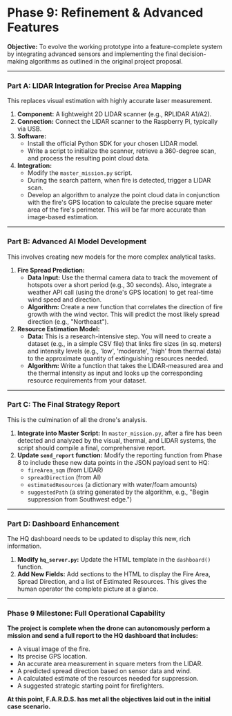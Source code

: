 # Phase 9: Refinement & Advanced Features

  **Objective:** To evolve the working prototype into a feature-complete system by integrating advanced sensors and implementing the final decision-making algorithms as outlined in the original project proposal.

  ---

  ### Part A: LIDAR Integration for Precise Area Mapping

  This replaces visual estimation with highly accurate laser measurement.

  1.  **Component:** A lightweight 2D LIDAR scanner (e.g., RPLIDAR A1/A2).
  2.  **Connection:** Connect the LIDAR scanner to the Raspberry Pi, typically via USB.
  3.  **Software:**
      * Install the official Python SDK for your chosen LIDAR model.
      * Write a script to initialize the scanner, retrieve a 360-degree scan, and process the resulting point cloud data.
  4.  **Integration:**
      * Modify the `master_mission.py` script.
      * During the search pattern, when fire is detected, trigger a LIDAR scan.
      * Develop an algorithm to analyze the point cloud data in conjunction with the fire's GPS location to calculate the precise square meter area of the fire's perimeter. This will be far more accurate than image-based estimation.

  ---

  ### Part B: Advanced AI Model Development

  This involves creating new models for the more complex analytical tasks.

  1.  **Fire Spread Prediction:**
      * **Data Input:** Use the thermal camera data to track the movement of hotspots over a short period (e.g., 30 seconds). Also, integrate a weather API call (using the drone's GPS location) to get real-time wind speed and direction.
      * **Algorithm:** Create a new function that correlates the direction of fire growth with the wind vector. This will predict the most likely spread direction (e.g., "Northeast").
  2.  **Resource Estimation Model:**
      * **Data:** This is a research-intensive step. You will need to create a dataset (e.g., in a simple CSV file) that links fire sizes (in sq. meters) and intensity levels (e.g., 'low', 'moderate', 'high' from thermal data) to the approximate quantity of extinguishing resources needed.
      * **Algorithm:** Write a function that takes the LIDAR-measured area and the thermal intensity as input and looks up the corresponding resource requirements from your dataset.

  ---

  ### Part C: The Final Strategy Report

  This is the culmination of all the drone's analysis.

  1.  **Integrate into Master Script:** In `master_mission.py`, after a fire has been detected and analyzed by the visual, thermal, and LIDAR systems, the script should compile a final, comprehensive report.
  2.  **Update `send_report` function:** Modify the reporting function from Phase 8 to include these new data points in the JSON payload sent to HQ:
      * `fireArea_sqm` (from LIDAR)
      * `spreadDirection` (from AI)
      * `estimatedResources` (a dictionary with water/foam amounts)
      * `suggestedPath` (a string generated by the algorithm, e.g., "Begin suppression from Southwest edge.")

  ---

  ### Part D: Dashboard Enhancement

  The HQ dashboard needs to be updated to display this new, rich information.

  1.  **Modify `hq_server.py`:** Update the HTML template in the `dashboard()` function.
  2.  **Add New Fields:** Add sections to the HTML to display the Fire Area, Spread Direction, and a list of Estimated Resources. This gives the human operator the complete picture at a glance.

  ---

  ### Phase 9 Milestone: Full Operational Capability

  **The project is complete when the drone can autonomously perform a mission and send a full report to the HQ dashboard that includes:**
  * A visual image of the fire.
  * Its precise GPS location.
  * An accurate area measurement in square meters from the LIDAR.
  * A predicted spread direction based on sensor data and wind.
  * A calculated estimate of the resources needed for suppression.
  * A suggested strategic starting point for firefighters.

  **At this point, F.A.R.D.S. has met all the objectives laid out in the initial case scenario.**
